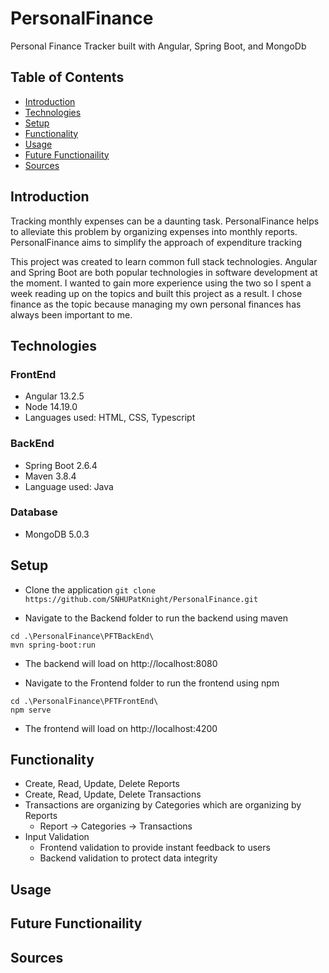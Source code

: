 # PersonalFinance
Personal Finance Tracker built with Angular, Spring Boot, and MongoDb

## Table of Contents
* [Introduction](#Introduction)
* [Technologies](#Technologies)
* [Setup](#Setup)
* [Functionality](#Functionality)
* [Usage](#Usage)
* [Future Functionaility](#Future-Functionaility)
* [Sources](#Sources)

## Introduction
Tracking monthly expenses can be a daunting task. PersonalFinance helps to alleviate this problem by organizing  expenses into monthly reports. PersonalFinance aims to simplify the approach of expenditure tracking

This project was created to learn common full stack technologies. Angular and Spring Boot are both popular technologies in software development at the moment. I wanted to gain more experience using the two so I spent a week reading up on the topics and built this project as a result. I chose finance as the topic because managing my own personal finances has always been important to me. 

## Technologies
### FrontEnd
* Angular 13.2.5
* Node 14.19.0
* Languages used: HTML, CSS, Typescript
### BackEnd
* Spring Boot 2.6.4
* Maven 3.8.4
* Language used: Java
### Database
* MongoDB 5.0.3

## Setup
* Clone the application
`git clone https://github.com/SNHUPatKnight/PersonalFinance.git`

* Navigate to the Backend folder to run the backend using maven
```
cd .\PersonalFinance\PFTBackEnd\
mvn spring-boot:run
```
* The backend will load on http://localhost:8080

* Navigate to the Frontend folder to run the frontend using npm
```
cd .\PersonalFinance\PFTFrontEnd\
npm serve
```
* The frontend will load on http://localhost:4200

## Functionality
* Create, Read, Update, Delete Reports
* Create, Read, Update, Delete Transactions
* Transactions are organizing  by Categories which are organizing  by Reports
     * Report -> Categories -> Transactions
* Input Validation
     * Frontend validation to provide instant feedback to users
     * Backend validation to protect data integrity

## Usage 
## Future Functionaility
## Sources
